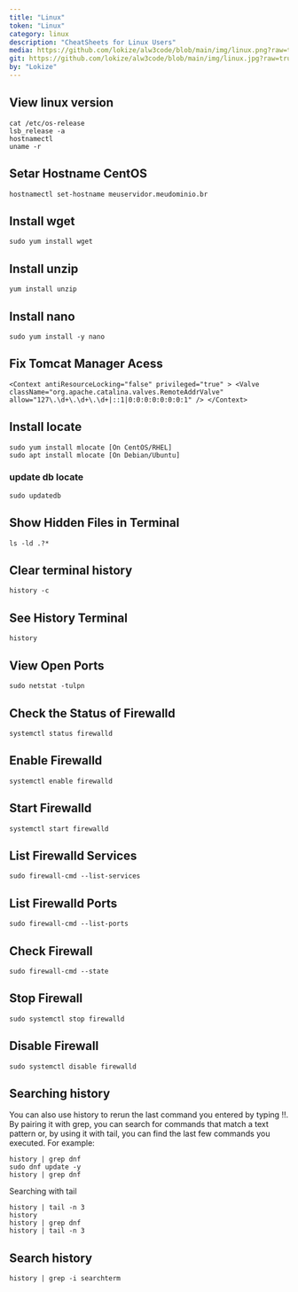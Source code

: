```yaml
---
title: "Linux"
token: "Linux"
category: linux
description: "CheatSheets for Linux Users"
media: https://github.com/lokize/alw3code/blob/main/img/linux.png?raw=true
git: https://github.com/lokize/alw3code/blob/main/img/linux.jpg?raw=true
by: "Lokize"
---
```


## View linux version

```
cat /etc/os-release
lsb_release -a
hostnamectl
uname -r
```

## Setar Hostname CentOS

```
hostnamectl set-hostname meuservidor.meudominio.br
```

## Install wget

```
sudo yum install wget
```

## Install unzip

```
yum install unzip
```

## Install nano

```
sudo yum install -y nano
```

## Fix Tomcat Manager Acess

```
<Context antiResourceLocking="false" privileged="true" > <Valve className="org.apache.catalina.valves.RemoteAddrValve" allow="127\.\d+\.\d+\.\d+|::1|0:0:0:0:0:0:0:1" /> </Context>
```

## Install locate

```
sudo yum install mlocate [On CentOS/RHEL]
sudo apt install mlocate [On Debian/Ubuntu]
```

### update db locate

```
sudo updatedb
```

## Show Hidden Files in Terminal

```
ls -ld .?*
```

## Clear terminal history

```
history -c
```

## See History Terminal

```
history
```

## View Open Ports

```
sudo netstat -tulpn
```

## Check the Status of Firewalld

```
systemctl status firewalld
```

## Enable Firewalld

```
systemctl enable firewalld
```

## Start Firewalld

```
systemctl start firewalld
```

## List Firewalld Services

```
sudo firewall-cmd --list-services
```

## List Firewalld Ports

```
sudo firewall-cmd --list-ports
```

## Check Firewall

```
sudo firewall-cmd --state
```

## Stop Firewall

```
sudo systemctl stop firewalld
```

## Disable Firewall

```
sudo systemctl disable firewalld
```

## Searching history

You can also use history to rerun the last command you entered by typing !!. By pairing it with grep, you can search for commands that match a text pattern or, by using it with tail, you can find the last few commands you executed. For example:


```
history | grep dnf
sudo dnf update -y
history | grep dnf
```

Searching with tail

```
history | tail -n 3
history
history | grep dnf
history | tail -n 3
```

## Search history

```
history | grep -i searchterm
```
